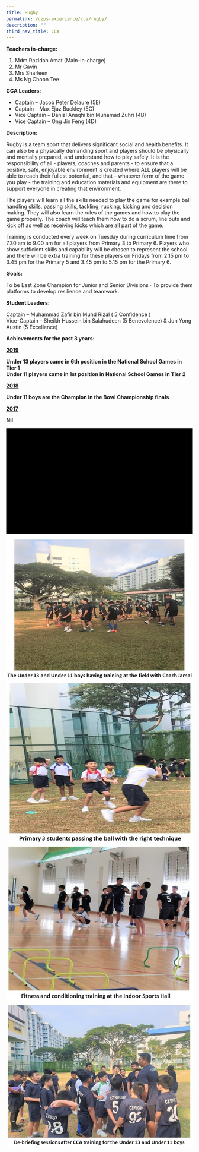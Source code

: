 ```yaml
---
title: Rugby
permalink: /czps-experience/cca/rugby/
description: ""
third_nav_title: CCA
---
```

<p><strong>Teachers in-charge:&nbsp;</strong></p>
<ol>
<li>Mdm Razidah Amat (Main-in-charge)</li>
<li>Mr Gavin </li>
<li>Mrs Sharleen </li>
	<li>Ms Ng Choon Tee</li>
</ol>
<p><strong>CCA Leaders:</strong></p>
<ul>
<li>Captain – Jacob Peter Delaure (5E)</li>
<li>Captain – Max Ejaz Buckley (5C)</li>
<li>Vice Captain – Danial Anaqhi bin Muhamad Zuhri (4B)</li>
	<li>Vice Captain – Ong Jin Feng  (4D)</li>
</ul>
<p><strong>Description:</strong></p>
<p>Rugby is a team sport that delivers significant social and health benefits. It can also be a physically demanding sport and players should be physically and mentally prepared, and understand how to play safely. It is the responsibility of all - players, coaches and parents - to ensure that a positive, safe, enjoyable environment is created where ALL players will be able to reach their fullest potential, and that – whatever form of the game you play - the training and education materials and equipment are there to support everyone in creating that environment.</p>
<p>The players will learn all the skills needed to play the game for example ball handling skills, passing skills, tackling, rucking, kicking and decision making. They will also learn the rules of the games and how to play the game properly. The coach will teach them how to do a scrum, line outs and kick off as well as receiving kicks which are all part of the game.</p>
<p>Training is conducted every week on Tuesday during curriculum time from 7.30 am to 9.00 am for all players from Primary 3 to Primary 6. Players who show sufficient skills and capability will be chosen to represent the school and there will be extra training for these players on Fridays from 2.15 pm to 3.45 pm for the Primary 5 and 3.45 pm to 5.15 pm for the Primary 6.</p>
<p><strong>Goals:&nbsp;</strong></p>
<p>To be East Zone Champion for Junior and Senior Divisions · To provide them platforms to develop resilience and teamwork.</p>
<p><strong>Student Leaders:</strong></p>
<p>Captain – Muhammad Zafir bin Muhd Rizal ( 5 Confidence )<br>Vice-Captain – Sheikh Hussein bin Salahudeen (5 Benevolence) &amp; Jun Yong Austin (5 Excellence)</p>
<p><strong>Achievements for the past 3 years:</strong></p>
<p><strong><u>2019</u></strong></p>
<p><strong>Under 13 players came in 6th position in the National School Games in Tier 1<br></strong><strong>Under 11 players came in 1st position in National School Games in Tier 2</strong></p>
<p><strong><u>2018</u></strong></p>
<p><strong>Under 11 boys are the Champion in the Bowl Championship finals</strong></p>
<p><strong><u>2017</u></strong></p>
<p><strong>Nil</strong></p>
<img src="/images/rugby.gif">
<img src="/images/rug1.jpg">
<img src="/images/rug2.jpg">
<img src="/images/rug3.jpg">
<img src="/images/rug4.jpg">